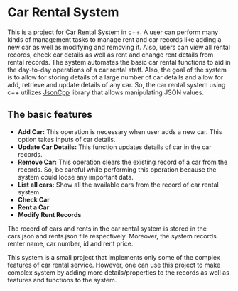 # Car Rental System
 This is a project for Car Rental System in c++. A user can perform many kinds of management tasks to manage rent and car records like adding a new car as well as modifying and removing it. Also, users can view all rental records, check car details as well as rent and change rent details from rental records.
 The system automates the basic car rental functions to aid in the day-to-day operations of a car rental staff. Also, the goal of the system is to allow for storing details of a large number of car details and allow for add, retrieve and update details of any car. So, the car rental system using c++ utilizes [JsonCpp](https://github.com/open-source-parsers/jsoncpp) library that allows manipulating JSON values.



## The basic features

- **Add Car:** 
       This operation is necessary when user adds a new car. This option takes inputs of car details.
- **Update Car Details:**
       This function updates details of car in the car records.
- **Remove Car:** 
       This operation clears the existing record of a car from the records. So, be careful while performing this operation because the system could loose any important data.
- **List all cars:**
       Show all the available cars from the record of car rental system.
- **Check Car**
- **Rent a Car**
- **Modify Rent Records**


The record of cars and rents in the car rental system is stored in the cars.json and rents.json file respectively. Moreover, the system records renter name, car number, id and rent price.

This system is a small project that implements only some of the complex features of car rental service. However, one can use this project to make complex system by adding more details/properties to the records as well as features and functions to the system.
